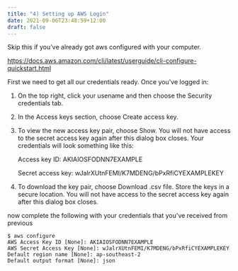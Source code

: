 ```yaml
---
title: "4) Setting up AWS Login"
date: 2021-09-06T23:48:59+12:00
draft: false
---
```

Skip this if you've already got aws configured with your computer. 

https://docs.aws.amazon.com/cli/latest/userguide/cli-configure-quickstart.html

First we need to get all our credentials ready. Once you've logged in:

1. On the top right, click your usename and then choose the Security credentials tab.

2. In the Access keys section, choose Create access key.

2. To view the new access key pair, choose Show. You will not have access to the secret access key again after this dialog box closes. Your credentials will look something like this:

	Access key ID: AKIAIOSFODNN7EXAMPLE

	Secret access key: wJalrXUtnFEMI/K7MDENG/bPxRfiCYEXAMPLEKEY

3. To download the key pair, choose Download .csv file. Store the keys in a secure location. You will not have access to the secret access key again after this dialog box closes.


now complete the following with your credentials that you've received from previous

	$ aws configure
	AWS Access Key ID [None]: AKIAIOSFODNN7EXAMPLE
	AWS Secret Access Key [None]: wJalrXUtnFEMI/K7MDENG/bPxRfiCYEXAMPLEKEY
	Default region name [None]: ap-southeast-2
	Default output format [None]: json

